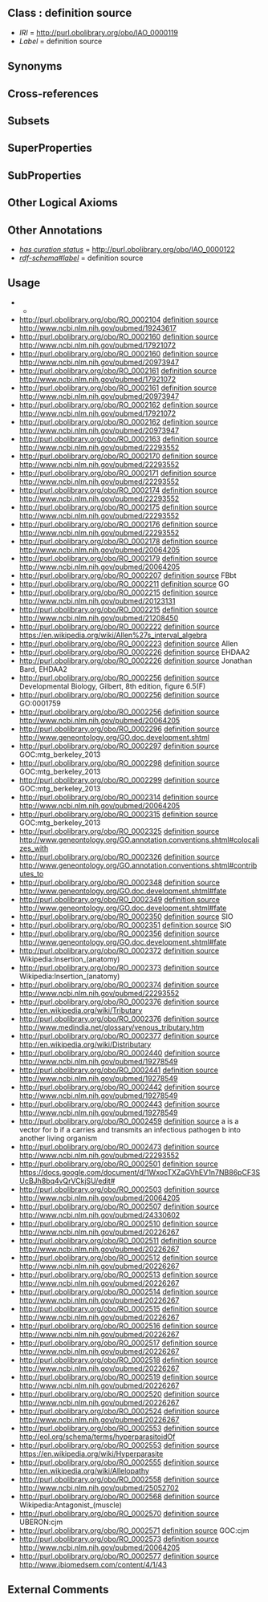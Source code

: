
## Class : definition source

 * *IRI* = http://purl.obolibrary.org/obo/IAO_0000119
 * *Label* = definition source

## Synonyms


## Cross-references


## Subsets


## SuperProperties


## SubProperties


## Other Logical Axioms


## Other Annotations

 * *[has curation status](../../IAO/14/IAO_0000114.md)* = http://purl.obolibrary.org/obo/IAO_0000122
 * *[rdf-schema#label](../../el/rdf-schema#label.md)* = definition source

## Usage

 * -
 * http://purl.obolibrary.org/obo/RO_0002104 [definition source](../../IAO/19/IAO_0000119.md) http://www.ncbi.nlm.nih.gov/pubmed/19243617
 * http://purl.obolibrary.org/obo/RO_0002160 [definition source](../../IAO/19/IAO_0000119.md) http://www.ncbi.nlm.nih.gov/pubmed/17921072
 * http://purl.obolibrary.org/obo/RO_0002160 [definition source](../../IAO/19/IAO_0000119.md) http://www.ncbi.nlm.nih.gov/pubmed/20973947
 * http://purl.obolibrary.org/obo/RO_0002161 [definition source](../../IAO/19/IAO_0000119.md) http://www.ncbi.nlm.nih.gov/pubmed/17921072
 * http://purl.obolibrary.org/obo/RO_0002161 [definition source](../../IAO/19/IAO_0000119.md) http://www.ncbi.nlm.nih.gov/pubmed/20973947
 * http://purl.obolibrary.org/obo/RO_0002162 [definition source](../../IAO/19/IAO_0000119.md) http://www.ncbi.nlm.nih.gov/pubmed/17921072
 * http://purl.obolibrary.org/obo/RO_0002162 [definition source](../../IAO/19/IAO_0000119.md) http://www.ncbi.nlm.nih.gov/pubmed/20973947
 * http://purl.obolibrary.org/obo/RO_0002163 [definition source](../../IAO/19/IAO_0000119.md) http://www.ncbi.nlm.nih.gov/pubmed/22293552
 * http://purl.obolibrary.org/obo/RO_0002170 [definition source](../../IAO/19/IAO_0000119.md) http://www.ncbi.nlm.nih.gov/pubmed/22293552
 * http://purl.obolibrary.org/obo/RO_0002171 [definition source](../../IAO/19/IAO_0000119.md) http://www.ncbi.nlm.nih.gov/pubmed/22293552
 * http://purl.obolibrary.org/obo/RO_0002174 [definition source](../../IAO/19/IAO_0000119.md) http://www.ncbi.nlm.nih.gov/pubmed/22293552
 * http://purl.obolibrary.org/obo/RO_0002175 [definition source](../../IAO/19/IAO_0000119.md) http://www.ncbi.nlm.nih.gov/pubmed/22293552
 * http://purl.obolibrary.org/obo/RO_0002176 [definition source](../../IAO/19/IAO_0000119.md) http://www.ncbi.nlm.nih.gov/pubmed/22293552
 * http://purl.obolibrary.org/obo/RO_0002178 [definition source](../../IAO/19/IAO_0000119.md) http://www.ncbi.nlm.nih.gov/pubmed/20064205
 * http://purl.obolibrary.org/obo/RO_0002179 [definition source](../../IAO/19/IAO_0000119.md) http://www.ncbi.nlm.nih.gov/pubmed/20064205
 * http://purl.obolibrary.org/obo/RO_0002207 [definition source](../../IAO/19/IAO_0000119.md) FBbt
 * http://purl.obolibrary.org/obo/RO_0002211 [definition source](../../IAO/19/IAO_0000119.md) GO
 * http://purl.obolibrary.org/obo/RO_0002215 [definition source](../../IAO/19/IAO_0000119.md) http://www.ncbi.nlm.nih.gov/pubmed/20123131
 * http://purl.obolibrary.org/obo/RO_0002215 [definition source](../../IAO/19/IAO_0000119.md) http://www.ncbi.nlm.nih.gov/pubmed/21208450
 * http://purl.obolibrary.org/obo/RO_0002222 [definition source](../../IAO/19/IAO_0000119.md) https://en.wikipedia.org/wiki/Allen%27s_interval_algebra
 * http://purl.obolibrary.org/obo/RO_0002223 [definition source](../../IAO/19/IAO_0000119.md) Allen
 * http://purl.obolibrary.org/obo/RO_0002226 [definition source](../../IAO/19/IAO_0000119.md) EHDAA2
 * http://purl.obolibrary.org/obo/RO_0002226 [definition source](../../IAO/19/IAO_0000119.md) Jonathan Bard, EHDAA2
 * http://purl.obolibrary.org/obo/RO_0002256 [definition source](../../IAO/19/IAO_0000119.md)  Developmental Biology, Gilbert, 8th edition, figure 6.5(F)
 * http://purl.obolibrary.org/obo/RO_0002256 [definition source](../../IAO/19/IAO_0000119.md) GO:0001759
 * http://purl.obolibrary.org/obo/RO_0002256 [definition source](../../IAO/19/IAO_0000119.md) http://www.ncbi.nlm.nih.gov/pubmed/20064205
 * http://purl.obolibrary.org/obo/RO_0002296 [definition source](../../IAO/19/IAO_0000119.md) http://www.geneontology.org/GO.doc.development.shtml
 * http://purl.obolibrary.org/obo/RO_0002297 [definition source](../../IAO/19/IAO_0000119.md) GOC:mtg_berkeley_2013
 * http://purl.obolibrary.org/obo/RO_0002298 [definition source](../../IAO/19/IAO_0000119.md) GOC:mtg_berkeley_2013
 * http://purl.obolibrary.org/obo/RO_0002299 [definition source](../../IAO/19/IAO_0000119.md) GOC:mtg_berkeley_2013
 * http://purl.obolibrary.org/obo/RO_0002314 [definition source](../../IAO/19/IAO_0000119.md) http://www.ncbi.nlm.nih.gov/pubmed/20064205
 * http://purl.obolibrary.org/obo/RO_0002315 [definition source](../../IAO/19/IAO_0000119.md) GOC:mtg_berkeley_2013
 * http://purl.obolibrary.org/obo/RO_0002325 [definition source](../../IAO/19/IAO_0000119.md) http://www.geneontology.org/GO.annotation.conventions.shtml#colocalizes_with
 * http://purl.obolibrary.org/obo/RO_0002326 [definition source](../../IAO/19/IAO_0000119.md) http://www.geneontology.org/GO.annotation.conventions.shtml#contributes_to
 * http://purl.obolibrary.org/obo/RO_0002348 [definition source](../../IAO/19/IAO_0000119.md) http://www.geneontology.org/GO.doc.development.shtml#fate
 * http://purl.obolibrary.org/obo/RO_0002349 [definition source](../../IAO/19/IAO_0000119.md) http://www.geneontology.org/GO.doc.development.shtml#fate
 * http://purl.obolibrary.org/obo/RO_0002350 [definition source](../../IAO/19/IAO_0000119.md) SIO
 * http://purl.obolibrary.org/obo/RO_0002351 [definition source](../../IAO/19/IAO_0000119.md) SIO
 * http://purl.obolibrary.org/obo/RO_0002356 [definition source](../../IAO/19/IAO_0000119.md) http://www.geneontology.org/GO.doc.development.shtml#fate
 * http://purl.obolibrary.org/obo/RO_0002372 [definition source](../../IAO/19/IAO_0000119.md) Wikipedia:Insertion_(anatomy)
 * http://purl.obolibrary.org/obo/RO_0002373 [definition source](../../IAO/19/IAO_0000119.md) Wikipedia:Insertion_(anatomy)
 * http://purl.obolibrary.org/obo/RO_0002374 [definition source](../../IAO/19/IAO_0000119.md) http://www.ncbi.nlm.nih.gov/pubmed/22293552
 * http://purl.obolibrary.org/obo/RO_0002376 [definition source](../../IAO/19/IAO_0000119.md) http://en.wikipedia.org/wiki/Tributary
 * http://purl.obolibrary.org/obo/RO_0002376 [definition source](../../IAO/19/IAO_0000119.md) http://www.medindia.net/glossary/venous_tributary.htm
 * http://purl.obolibrary.org/obo/RO_0002377 [definition source](../../IAO/19/IAO_0000119.md) http://en.wikipedia.org/wiki/Distributary
 * http://purl.obolibrary.org/obo/RO_0002440 [definition source](../../IAO/19/IAO_0000119.md) http://www.ncbi.nlm.nih.gov/pubmed/19278549
 * http://purl.obolibrary.org/obo/RO_0002441 [definition source](../../IAO/19/IAO_0000119.md) http://www.ncbi.nlm.nih.gov/pubmed/19278549
 * http://purl.obolibrary.org/obo/RO_0002442 [definition source](../../IAO/19/IAO_0000119.md) http://www.ncbi.nlm.nih.gov/pubmed/19278549
 * http://purl.obolibrary.org/obo/RO_0002443 [definition source](../../IAO/19/IAO_0000119.md) http://www.ncbi.nlm.nih.gov/pubmed/19278549
 * http://purl.obolibrary.org/obo/RO_0002459 [definition source](../../IAO/19/IAO_0000119.md) a is a vector for b if a carries and transmits an infectious pathogen b into another living organism
 * http://purl.obolibrary.org/obo/RO_0002473 [definition source](../../IAO/19/IAO_0000119.md) http://www.ncbi.nlm.nih.gov/pubmed/22293552
 * http://purl.obolibrary.org/obo/RO_0002501 [definition source](../../IAO/19/IAO_0000119.md) https://docs.google.com/document/d/1WxocTXZaGVhEV1n7NB86pCF3SUcBJh8bq4vQrVCkjSU/edit#
 * http://purl.obolibrary.org/obo/RO_0002503 [definition source](../../IAO/19/IAO_0000119.md) http://www.ncbi.nlm.nih.gov/pubmed/20064205
 * http://purl.obolibrary.org/obo/RO_0002507 [definition source](../../IAO/19/IAO_0000119.md) http://www.ncbi.nlm.nih.gov/pubmed/24330602
 * http://purl.obolibrary.org/obo/RO_0002510 [definition source](../../IAO/19/IAO_0000119.md) http://www.ncbi.nlm.nih.gov/pubmed/20226267
 * http://purl.obolibrary.org/obo/RO_0002511 [definition source](../../IAO/19/IAO_0000119.md) http://www.ncbi.nlm.nih.gov/pubmed/20226267
 * http://purl.obolibrary.org/obo/RO_0002512 [definition source](../../IAO/19/IAO_0000119.md) http://www.ncbi.nlm.nih.gov/pubmed/20226267
 * http://purl.obolibrary.org/obo/RO_0002513 [definition source](../../IAO/19/IAO_0000119.md) http://www.ncbi.nlm.nih.gov/pubmed/20226267
 * http://purl.obolibrary.org/obo/RO_0002514 [definition source](../../IAO/19/IAO_0000119.md) http://www.ncbi.nlm.nih.gov/pubmed/20226267
 * http://purl.obolibrary.org/obo/RO_0002515 [definition source](../../IAO/19/IAO_0000119.md) http://www.ncbi.nlm.nih.gov/pubmed/20226267
 * http://purl.obolibrary.org/obo/RO_0002516 [definition source](../../IAO/19/IAO_0000119.md) http://www.ncbi.nlm.nih.gov/pubmed/20226267
 * http://purl.obolibrary.org/obo/RO_0002517 [definition source](../../IAO/19/IAO_0000119.md) http://www.ncbi.nlm.nih.gov/pubmed/20226267
 * http://purl.obolibrary.org/obo/RO_0002518 [definition source](../../IAO/19/IAO_0000119.md) http://www.ncbi.nlm.nih.gov/pubmed/20226267
 * http://purl.obolibrary.org/obo/RO_0002519 [definition source](../../IAO/19/IAO_0000119.md) http://www.ncbi.nlm.nih.gov/pubmed/20226267
 * http://purl.obolibrary.org/obo/RO_0002520 [definition source](../../IAO/19/IAO_0000119.md) http://www.ncbi.nlm.nih.gov/pubmed/20226267
 * http://purl.obolibrary.org/obo/RO_0002524 [definition source](../../IAO/19/IAO_0000119.md) http://www.ncbi.nlm.nih.gov/pubmed/20226267
 * http://purl.obolibrary.org/obo/RO_0002553 [definition source](../../IAO/19/IAO_0000119.md) http://eol.org/schema/terms/hyperparasitoidOf
 * http://purl.obolibrary.org/obo/RO_0002553 [definition source](../../IAO/19/IAO_0000119.md) https://en.wikipedia.org/wiki/Hyperparasite
 * http://purl.obolibrary.org/obo/RO_0002555 [definition source](../../IAO/19/IAO_0000119.md) http://en.wikipedia.org/wiki/Allelopathy
 * http://purl.obolibrary.org/obo/RO_0002558 [definition source](../../IAO/19/IAO_0000119.md) http://www.ncbi.nlm.nih.gov/pubmed/25052702
 * http://purl.obolibrary.org/obo/RO_0002568 [definition source](../../IAO/19/IAO_0000119.md) Wikipedia:Antagonist_(muscle)
 * http://purl.obolibrary.org/obo/RO_0002570 [definition source](../../IAO/19/IAO_0000119.md) UBERON:cjm
 * http://purl.obolibrary.org/obo/RO_0002571 [definition source](../../IAO/19/IAO_0000119.md) GOC:cjm
 * http://purl.obolibrary.org/obo/RO_0002573 [definition source](../../IAO/19/IAO_0000119.md) http://www.ncbi.nlm.nih.gov/pubmed/20064205
 * http://purl.obolibrary.org/obo/RO_0002577 [definition source](../../IAO/19/IAO_0000119.md) http://www.jbiomedsem.com/content/4/1/43

## External Comments

